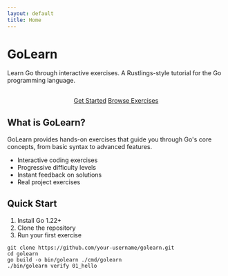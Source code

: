 ```yaml
---
layout: default
title: Home
---
```


<div class="gopher-card">
  <h1>GoLearn</h1>
  <p>Learn Go through interactive exercises. A Rustlings-style tutorial for the Go programming language.</p>
  
  <div style="text-align: center; margin: 30px 0;">
    <a href="{{ '/getting-started' | relative_url }}" class="gopher-btn gopher-btn-primary">Get Started</a>
    <a href="{{ '/exercises' | relative_url }}" class="gopher-btn gopher-btn-secondary">Browse Exercises</a>
  </div>
</div>

<div class="gopher-card">
  <h2>What is GoLearn?</h2>
  <p>GoLearn provides hands-on exercises that guide you through Go's core concepts, from basic syntax to advanced features.</p>
  
  <ul>
    <li>Interactive coding exercises</li>
    <li>Progressive difficulty levels</li>
    <li>Instant feedback on solutions</li>
    <li>Real project exercises</li>
  </ul>
</div>

<div class="gopher-card">
  <h2>Quick Start</h2>
  <ol>
    <li>Install Go 1.22+</li>
    <li>Clone the repository</li>
    <li>Run your first exercise</li>
  </ol>
  
  <pre><code>git clone https://github.com/your-username/golearn.git
cd golearn
go build -o bin/golearn ./cmd/golearn
./bin/golearn verify 01_hello</code></pre>
</div>
